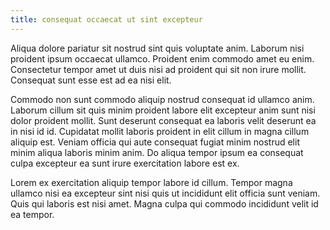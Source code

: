```yaml
---
title: consequat occaecat ut sint excepteur
---
```


Aliqua dolore pariatur sit nostrud sint quis voluptate anim. Laborum nisi proident ipsum occaecat ullamco. Proident enim commodo amet eu enim. Consectetur tempor amet ut duis nisi ad proident qui sit non irure mollit. Consequat sunt esse est ad ea nisi elit.

Commodo non sunt commodo aliquip nostrud consequat id ullamco anim. Laborum cillum sit quis minim proident labore elit excepteur anim sunt nisi dolor proident mollit. Sunt deserunt consequat ea laboris velit deserunt ea in nisi id id. Cupidatat mollit laboris proident in elit cillum in magna cillum aliquip est. Veniam officia qui aute consequat fugiat minim nostrud elit minim aliqua laboris minim anim. Do aliqua tempor ipsum ea consequat culpa excepteur ea sunt irure exercitation labore est ex.

Lorem ex exercitation aliquip tempor labore id cillum. Tempor magna ullamco nisi ea excepteur sint nisi quis ut incididunt elit officia sunt veniam. Quis qui laboris est nisi amet. Magna culpa qui commodo incididunt velit id ea tempor.